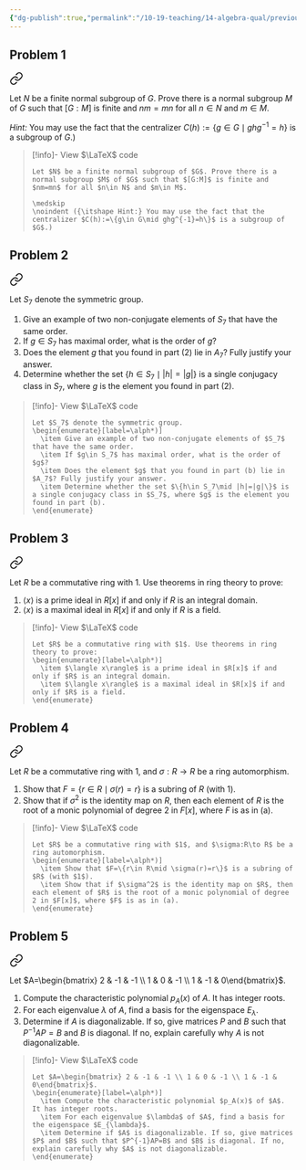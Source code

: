 ```yaml
---
{"dg-publish":true,"permalink":"/10-19-teaching/14-algebra-qual/previous-exams/algebra-qual-2022-06/","updated":"2025-04-22T20:10:09-07:00"}
---
```


## Problem 1


<div class="transclusion internal-embed is-loaded"><a class="markdown-embed-link" href="/10-19-teaching/14-algebra-qual/problem-bank/pool-problems/group-theory/existence-of-a-normal-subgroup-of-finite-index/" aria-label="Open link"><svg xmlns="http://www.w3.org/2000/svg" width="24" height="24" viewBox="0 0 24 24" fill="none" stroke="currentColor" stroke-width="2" stroke-linecap="round" stroke-linejoin="round" class="svg-icon lucide-link"><path d="M10 13a5 5 0 0 0 7.54.54l3-3a5 5 0 0 0-7.07-7.07l-1.72 1.71"></path><path d="M14 11a5 5 0 0 0-7.54-.54l-3 3a5 5 0 0 0 7.07 7.07l1.71-1.71"></path></svg></a><div class="markdown-embed">




Let $N$ be a finite normal subgroup of $G$. Prove there is a normal subgroup $M$ of $G$ such that $[G:M]$ is finite and $nm=mn$ for all $n\in N$ and $m\in M$.

 *Hint:* You may use the fact that the centralizer $C(h):=\{g\in G\mid ghg^{-1}=h\}$ is a subgroup of $G$.)

> [!info]- View $\LaTeX$ code
> ```
> Let $N$ be a finite normal subgroup of $G$. Prove there is a normal subgroup $M$ of $G$ such that $[G:M]$ is finite and $nm=mn$ for all $n\in N$ and $m\in M$.
> 
> \medskip
> \noindent ({\itshape Hint:} You may use the fact that the centralizer $C(h):=\{g\in G\mid ghg^{-1}=h\}$ is a subgroup of $G$.)
> ```

</div></div>

## Problem 2


<div class="transclusion internal-embed is-loaded"><a class="markdown-embed-link" href="/10-19-teaching/14-algebra-qual/problem-bank/template-problems/group-theory/order-of-elements-in-a-symmetric-group/" aria-label="Open link"><svg xmlns="http://www.w3.org/2000/svg" width="24" height="24" viewBox="0 0 24 24" fill="none" stroke="currentColor" stroke-width="2" stroke-linecap="round" stroke-linejoin="round" class="svg-icon lucide-link"><path d="M10 13a5 5 0 0 0 7.54.54l3-3a5 5 0 0 0-7.07-7.07l-1.72 1.71"></path><path d="M14 11a5 5 0 0 0-7.54-.54l-3 3a5 5 0 0 0 7.07 7.07l1.71-1.71"></path></svg></a><div class="markdown-embed">




Let $S_7$ denote the symmetric group.
1. Give an example of two non-conjugate elements of $S_7$ that have the same order.
2. If $g\in S_7$ has maximal order, what is the order of $g$?
3. Does the element $g$ that you found in part (2) lie in $A_7$? Fully justify your answer.
4. Determine whether the set $\{h\in S_7\mid |h|=|g|\}$ is a single conjugacy class in $S_7$, where $g$ is the element you found in part (2).

> [!info]- View $\LaTeX$ code
> ```
> Let $S_7$ denote the symmetric group.
> \begin{enumerate}[label=\alph*)]
> 	\item Give an example of two non-conjugate elements of $S_7$ that have the same order.
> 	\item If $g\in S_7$ has maximal order, what is the order of $g$?
> 	\item Does the element $g$ that you found in part (b) lie in $A_7$? Fully justify your answer.
> 	\item Determine whether the set $\{h\in S_7\mid |h|=|g|\}$ is a single conjugacy class in $S_7$, where $g$ is the element you found in part (b).
> \end{enumerate}
> ```

</div></div>

## Problem 3


<div class="transclusion internal-embed is-loaded"><a class="markdown-embed-link" href="/10-19-teaching/14-algebra-qual/problem-bank/pool-problems/ring-theory/ideals-in-a-polynomial-ring/" aria-label="Open link"><svg xmlns="http://www.w3.org/2000/svg" width="24" height="24" viewBox="0 0 24 24" fill="none" stroke="currentColor" stroke-width="2" stroke-linecap="round" stroke-linejoin="round" class="svg-icon lucide-link"><path d="M10 13a5 5 0 0 0 7.54.54l3-3a5 5 0 0 0-7.07-7.07l-1.72 1.71"></path><path d="M14 11a5 5 0 0 0-7.54-.54l-3 3a5 5 0 0 0 7.07 7.07l1.71-1.71"></path></svg></a><div class="markdown-embed">




Let $R$ be a commutative ring with $1$. Use theorems in ring theory to prove:
1. $\langle x\rangle$ is a prime ideal in $R[x]$ if and only if $R$ is an integral domain.
2. $\langle x\rangle$ is a maximal ideal in $R[x]$ if and only if $R$ is a field.

> [!info]- View $\LaTeX$ code
> ```
> Let $R$ be a commutative ring with $1$. Use theorems in ring theory to prove:
> \begin{enumerate}[label=\alph*)]
> 	\item $\langle x\rangle$ is a prime ideal in $R[x]$ if and only if $R$ is an integral domain.
> 	\item $\langle x\rangle$ is a maximal ideal in $R[x]$ if and only if $R$ is a field.
> \end{enumerate}
> ```

</div></div>

## Problem 4


<div class="transclusion internal-embed is-loaded"><a class="markdown-embed-link" href="/10-19-teaching/14-algebra-qual/problem-bank/pool-problems/ring-theory/automorphisms-of-a-ring/" aria-label="Open link"><svg xmlns="http://www.w3.org/2000/svg" width="24" height="24" viewBox="0 0 24 24" fill="none" stroke="currentColor" stroke-width="2" stroke-linecap="round" stroke-linejoin="round" class="svg-icon lucide-link"><path d="M10 13a5 5 0 0 0 7.54.54l3-3a5 5 0 0 0-7.07-7.07l-1.72 1.71"></path><path d="M14 11a5 5 0 0 0-7.54-.54l-3 3a5 5 0 0 0 7.07 7.07l1.71-1.71"></path></svg></a><div class="markdown-embed">




Let $R$ be a commutative ring with $1$, and $\sigma:R\to R$ be a ring automorphism.
1. Show that $F=\{r\in R\mid \sigma(r)=r\}$ is a subring of $R$ (with $1$).
2. Show that if $\sigma^2$ is the identity map on $R$, then each element of $R$ is the root of a monic polynomial of degree 2 in $F[x]$, where $F$ is as in (a).

> [!info]- View $\LaTeX$ code
> ```
> Let $R$ be a commutative ring with $1$, and $\sigma:R\to R$ be a ring automorphism.
> \begin{enumerate}[label=\alph*)]
> 	\item Show that $F=\{r\in R\mid \sigma(r)=r\}$ is a subring of $R$ (with $1$).
> 	\item Show that if $\sigma^2$ is the identity map on $R$, then each element of $R$ is the root of a monic polynomial of degree 2 in $F[x]$, where $F$ is as in (a).
> \end{enumerate}
> ```

</div></div>

## Problem 5


<div class="transclusion internal-embed is-loaded"><a class="markdown-embed-link" href="/10-19-teaching/14-algebra-qual/problem-bank/template-problems/linear-algebra/diagonalization-of-a-given-matrix/" aria-label="Open link"><svg xmlns="http://www.w3.org/2000/svg" width="24" height="24" viewBox="0 0 24 24" fill="none" stroke="currentColor" stroke-width="2" stroke-linecap="round" stroke-linejoin="round" class="svg-icon lucide-link"><path d="M10 13a5 5 0 0 0 7.54.54l3-3a5 5 0 0 0-7.07-7.07l-1.72 1.71"></path><path d="M14 11a5 5 0 0 0-7.54-.54l-3 3a5 5 0 0 0 7.07 7.07l1.71-1.71"></path></svg></a><div class="markdown-embed">




Let $A=\begin{bmatrix} 2 & -1 & -1 \\ 1 & 0 & -1 \\ 1 & -1 & 0\end{bmatrix}$.

1. Compute the characteristic polynomial $p_A(x)$ of $A$. It has integer roots.
2. For each eigenvalue $\lambda$ of $A$, find a basis for the eigenspace $E_{\lambda}$.
3. Determine if $A$ is diagonalizable. If so, give matrices $P$ and $B$ such that $P^{-1}AP=B$ and $B$ is diagonal. If no, explain carefully why $A$ is not diagonalizable.

> [!info]- View $\LaTeX$ code
> ```
> Let $A=\begin{bmatrix} 2 & -1 & -1 \\ 1 & 0 & -1 \\ 1 & -1 & 0\end{bmatrix}$.
> \begin{enumerate}[label=\alph*)]
> 	\item Compute the characteristic polynomial $p_A(x)$ of $A$. It has integer roots.
> 	\item For each eigenvalue $\lambda$ of $A$, find a basis for the eigenspace $E_{\lambda}$.
> 	\item Determine if $A$ is diagonalizable. If so, give matrices $P$ and $B$ such that $P^{-1}AP=B$ and $B$ is diagonal. If no, explain carefully why $A$ is not diagonalizable.
> \end{enumerate}
> ```

</div></div>
